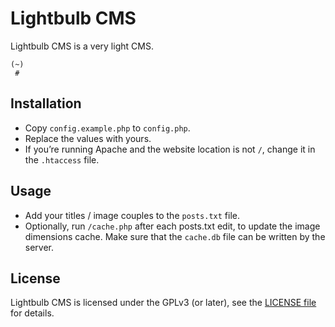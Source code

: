 # Lightbulb CMS

Lightbulb CMS is a very light CMS.

```
(~)
 #
```

## Installation

- Copy `config.example.php` to `config.php`.
- Replace the values with yours.
- If you’re running Apache and the website location is not `/`, change it in the `.htaccess` file.

## Usage

- Add your titles / image couples to the `posts.txt` file.
- Optionally, run `/cache.php` after each posts.txt edit, to update the image dimensions cache. Make sure that the `cache.db` file can be written by the server.

## License

Lightbulb CMS is licensed under the GPLv3 (or later), see the [LICENSE file](https://github.com/lisezmoi/lightbulb/blob/master/LICENSE) for details.
